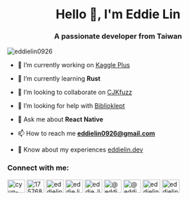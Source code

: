 <h1 align="center">Hello 👋, I'm Eddie Lin</h1>
<h3 align="center">A passionate developer from Taiwan</h3>

<p align="left"> <img src="https://komarev.com/ghpvc/?username=eddielin0926&label=Profile%20views&color=0e75b6&style=flat" alt="eddielin0926" /> </p>

- 🔭 I’m currently working on [Kaggle Plus](https://github.com/eddielin0926/kaggle-plus)

- 🌱 I’m currently learning **Rust**

- 👯 I’m looking to collaborate on [CJKfuzz](https://github.com/eddielin0926/cjkfuzz)

- 🤝 I’m looking for help with [Biblioklept](https://github.com/eddielin0926/biblioklept)

- 💬 Ask me about **React Native**

- 📫 How to reach me **eddielin0926@gmail.com**

- 📄 Know about my experiences [eddielin.dev](http://eddielin.dev)

<h3 align="left">Connect with me:</h3>
<p align="left">
<a href="https://linkedin.com/in/cyun-kai-lin" target="blank"><img align="center" src="https://raw.githubusercontent.com/rahuldkjain/github-profile-readme-generator/master/src/images/icons/Social/linked-in-alt.svg" alt="cyun-kai-lin" height="30" width="40" /></a>
<a href="https://stackoverflow.com/users/17576822" target="blank"><img align="center" src="https://raw.githubusercontent.com/rahuldkjain/github-profile-readme-generator/master/src/images/icons/Social/stack-overflow.svg" alt="17576822" height="30" width="40" /></a>
<a href="https://kaggle.com/eddielin0926" target="blank"><img align="center" src="https://raw.githubusercontent.com/rahuldkjain/github-profile-readme-generator/master/src/images/icons/Social/kaggle.svg" alt="eddielin0926" height="30" width="40" /></a>
<a href="https://fb.com/eddie.lin.0926" target="blank"><img align="center" src="https://raw.githubusercontent.com/rahuldkjain/github-profile-readme-generator/master/src/images/icons/Social/facebook.svg" alt="eddie.lin.0926" height="30" width="40" /></a>
<a href="https://instagram.com/eddie_lin_0926" target="blank"><img align="center" src="https://raw.githubusercontent.com/rahuldkjain/github-profile-readme-generator/master/src/images/icons/Social/instagram.svg" alt="eddie_lin_0926" height="30" width="40" /></a>
<a href="https://medium.com/@eddielin0926" target="blank"><img align="center" src="https://raw.githubusercontent.com/rahuldkjain/github-profile-readme-generator/master/src/images/icons/Social/medium.svg" alt="@eddielin0926" height="30" width="40" /></a>
<a href="https://www.youtube.com/@eddielin0926" target="blank"><img align="center" src="https://raw.githubusercontent.com/rahuldkjain/github-profile-readme-generator/master/src/images/icons/Social/youtube.svg" alt="@eddielin0926" height="30" width="40" /></a>
<a href="https://codeforces.com/profile/eddielin0926" target="blank"><img align="center" src="https://raw.githubusercontent.com/rahuldkjain/github-profile-readme-generator/master/src/images/icons/Social/codeforces.svg" alt="eddielin0926" height="30" width="40" /></a>
<a href="https://www.leetcode.com/eddielin0926" target="blank"><img align="center" src="https://raw.githubusercontent.com/rahuldkjain/github-profile-readme-generator/master/src/images/icons/Social/leet-code.svg" alt="eddielin0926" height="30" width="40" /></a>
</p>
